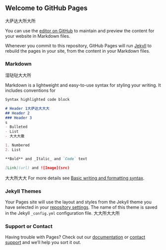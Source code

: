 ## Welcome to GitHub Pages
大萨达大所大所

You can use the [editor on GitHub](https://github.com/Hi-lone/llll/edit/gh-pages/index.md) to maintain and preview the content for your website in Markdown files.

Whenever you commit to this repository, GitHub Pages will run [Jekyll](https://jekyllrb.com/) to rebuild the pages in your site, from the content in your Markdown files.

### Markdown
湿哒哒大大所

Markdown is a lightweight and easy-to-use syntax for styling your writing. It includes conventions for

```markdown
Syntax highlighted code block

# Header 1大萨达大大大
## Header 2
### Header 3
s
- Bulleted
- List
- 大大大撒

1. Numbered
2. List

**Bold** and _Italic_ and `Code` text

[Link](url) and ![Image](src)
```
大大所大大
For more details see [Basic writing and formatting syntax](https://docs.github.com/en/github/writing-on-github/getting-started-with-writing-and-formatting-on-github/basic-writing-and-formatting-syntax).

### Jekyll Themes

Your Pages site will use the layout and styles from the Jekyll theme you have selected in your [repository settings](https://github.com/Hi-lone/llll/settings/pages). The name of this theme is saved in the Jekyll `_config.yml` configuration file.
大大所大大所
### Support or Contact

Having trouble with Pages? Check out our [documentation](https://docs.github.com/categories/github-pages-basics/) or [contact support](https://support.github.com/contact) and we’ll help you sort it out.
